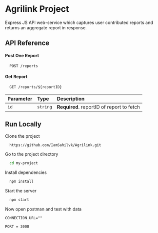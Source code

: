 
# Agrilink Project

Express JS API web-service which captures user contributed
reports and returns an aggregate report in response.


## API Reference

#### Post One Report

```http
  POST /reports
```

#### Get Report

```http
  GET /reports/${reportID}
```

| Parameter | Type     | Description                       |
| :-------- | :------- | :-------------------------------- |
| `id`      | `string` | **Required**. reportID of report to fetch |



## Run Locally

Clone the project

```bash
  https://github.com/IamSahilvk/Agrilink.git
```

Go to the project directory

```bash
  cd my-project
```

Install dependencies

```bash
  npm install
```

Start the server

```bash
  npm start
```
Now open postman and test with data



`CONNECTION_URL=""`

`PORT = 3000`






